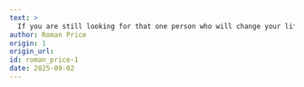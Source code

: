 ```yaml
---
text: >
  If you are still looking for that one person who will change your life, take a look in the mirror.
author: Roman Price
origin: 1
origin_url:
id: roman_price-1
date: 2025-09-02 
---
```

